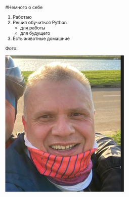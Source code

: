 #Немного о себе

1. Работаю
2. Решил обучиться Python
   - для работы
   - для будущего
3. Есть животные домашние 

Фото:

![alt text](Снимок1.JPG)

